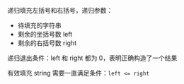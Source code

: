 递归填充左括号和右括号，递归参数：

- 待填充的字符串
- 剩余的坐括号数 left
- 剩余的右括号数 right

递归退出条件：left 和 right 都为 0，表明正确构造了一个结果

有效填充 string 需要一直满足条件：`left <= right`
